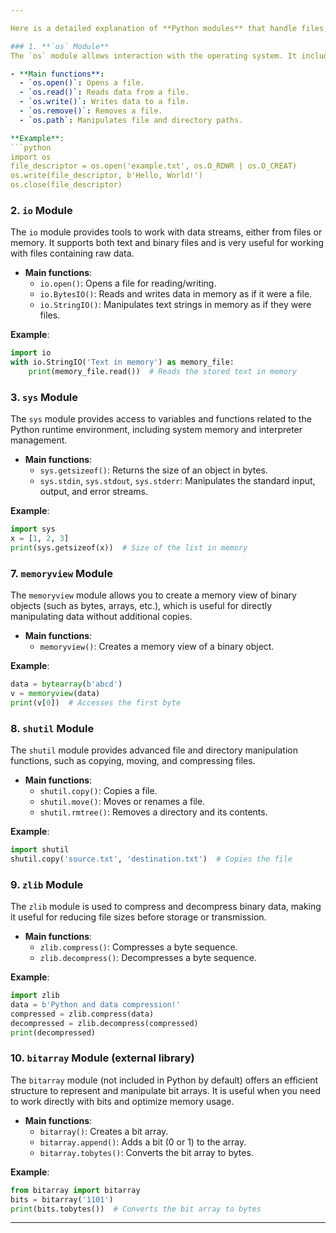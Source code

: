 ```yaml
---

Here is a detailed explanation of **Python modules** that handle files, bits, and memory. These modules can be used to manipulate files, access data at different levels of abstraction (such as bits and bytes), and manage system memory.

### 1. **`os` Module**
The `os` module allows interaction with the operating system. It includes functions to manipulate files and directories, such as creating, deleting, renaming, and navigating between directories.

- **Main functions**:
  - `os.open()`: Opens a file.
  - `os.read()`: Reads data from a file.
  - `os.write()`: Writes data to a file.
  - `os.remove()`: Removes a file.
  - `os.path`: Manipulates file and directory paths.

**Example**:
```python
import os
file_descriptor = os.open('example.txt', os.O_RDWR | os.O_CREAT)
os.write(file_descriptor, b'Hello, World!')
os.close(file_descriptor)
```

### 2. **`io` Module**
The `io` module provides tools to work with data streams, either from files or memory. It supports both text and binary files and is very useful for working with files containing raw data.

- **Main functions**:
  - `io.open()`: Opens a file for reading/writing.
  - `io.BytesIO()`: Reads and writes data in memory as if it were a file.
  - `io.StringIO()`: Manipulates text strings in memory as if they were files.

**Example**:
```python
import io
with io.StringIO('Text in memory') as memory_file:
    print(memory_file.read())  # Reads the stored text in memory
```

### 3. **`sys` Module**
The `sys` module provides access to variables and functions related to the Python runtime environment, including system memory and interpreter management.

- **Main functions**:
  - `sys.getsizeof()`: Returns the size of an object in bytes.
  - `sys.stdin`, `sys.stdout`, `sys.stderr`: Manipulates the standard input, output, and error streams.

**Example**:
```python
import sys
x = [1, 2, 3]
print(sys.getsizeof(x))  # Size of the list in memory
```

### 7. **`memoryview` Module**
The `memoryview` module allows you to create a memory view of binary objects (such as bytes, arrays, etc.), which is useful for directly manipulating data without additional copies.

- **Main functions**:
  - `memoryview()`: Creates a memory view of a binary object.

**Example**:
```python
data = bytearray(b'abcd')
v = memoryview(data)
print(v[0])  # Accesses the first byte
```

### 8. **`shutil` Module**
The `shutil` module provides advanced file and directory manipulation functions, such as copying, moving, and compressing files.

- **Main functions**:
  - `shutil.copy()`: Copies a file.
  - `shutil.move()`: Moves or renames a file.
  - `shutil.rmtree()`: Removes a directory and its contents.

**Example**:
```python
import shutil
shutil.copy('source.txt', 'destination.txt')  # Copies the file
```

### 9. **`zlib` Module**
The `zlib` module is used to compress and decompress binary data, making it useful for reducing file sizes before storage or transmission.

- **Main functions**:
  - `zlib.compress()`: Compresses a byte sequence.
  - `zlib.decompress()`: Decompresses a byte sequence.

**Example**:
```python
import zlib
data = b'Python and data compression!'
compressed = zlib.compress(data)
decompressed = zlib.decompress(compressed)
print(decompressed)
```

### 10. **`bitarray` Module (external library)**
The `bitarray` module (not included in Python by default) offers an efficient structure to represent and manipulate bit arrays. It is useful when you need to work directly with bits and optimize memory usage.

- **Main functions**:
  - `bitarray()`: Creates a bit array.
  - `bitarray.append()`: Adds a bit (0 or 1) to the array.
  - `bitarray.tobytes()`: Converts the bit array to bytes.

**Example**:
```python
from bitarray import bitarray
bits = bitarray('1101')
print(bits.tobytes())  # Converts the bit array to bytes
```

--- 
```

